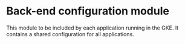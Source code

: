 # Back-end configuration module

This module to be included by each application running in the GKE. It contains a shared configuration for all applications.
